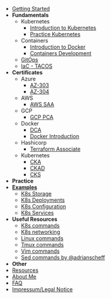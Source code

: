 * [Getting Started](/)
* **Fundamentals**
  * Kubernetes
    * [Introduction to Kubernetes](/kubernetes.md)
    * [Practice Kubernetes](/kubernetes_intro.md)
  * Containers
    * [Introduction to Docker](/docker_intro.md)
    * [Containers Development](/containers.md)
  * [GitOps](/gitops_intro.md)
  * [IaC - TACOS](/tacos.md)
* **Certificates**
  * Azure
    * [AZ-303](/az_303_guide.md)
    * [AZ-304](/az_304_guide.md)
  * AWS
    * [AWS SAA](/aws_saa_co2.md)
  * GCP
    * [GCP PCA](/gcp_pca.md)
  * Docker
    * [DCA](/dca_guide.md)
    * [Docker Introduction](docker_intro.md)
  * Hashicorp
    * [Terraform Associate](/terraform.md)
  * Kubernetes
    * [CKA](/cka_guide.md)
    * [CKAD](/ckad_guide.md)
    * [CKS](/cks_guide.md)
* **Practice**
* [**Examples**](examples.md)
  * [K8s Storage](/examples/k8s-storage-pv-pvc.md)
  * [K8s Deployments](examples/k8s-deployments.md)
  * [K8s Configuration](examples/k8s-configuration.md)
  * [K8s Services](examples/k8s-services.md)
* **Useful Resources**
  * [K8s commands](k8scommands.md)
  * [K8s networking](k8snetworking.md)
  * [Linux commands](linuxcommands.md)
  * [Tmux commands](tmuxcommands.md)
  * [Vim commands](vimcommands.md)
  * [Sed commands by @adrianscheff](sedcommands.md)
* **Other**
* [Resources](resources.md)
* [About Me](about.md)
* [FAQ](faq.md)
* [Impressum/Legal Notice](_impressum.md)
